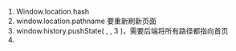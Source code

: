 1. Window.location.hash
2. window.location.pathname 要重新刷新页面
3. window.history.pushState( , , 3 )，需要后端将所有路径都指向首页 
4. 
